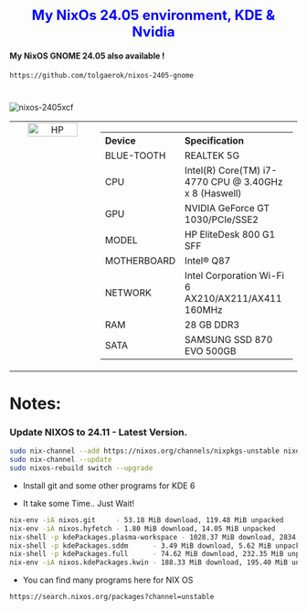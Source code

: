 <div align="center">
  <h1 style="font-size: 24px; color: blue;">My NixOs 24.05 environment, KDE & Nvidia</h1>
</div>

 #### My NixOS GNOME 24.05 also available !
 ```bash
 https://github.com/tolgaerok/nixos-2405-gnome
 ```
#

![nixos-2405xcf](https://github.com/tolgaerok/nixos-kde-2405/assets/110285959/8b116fed-97b8-4c4a-8fff-84eb33ac25bc)

<table style="border-collapse: collapse; width: 100%;">
  <tr>
    <td style="border: none; width: 30%;" valign="top">
      <div align="center">  
          <img src="https://github.com/tolgaerok/nixos/assets/110285959/fa785dec-f839-43f2-9e03-58adb73d12c3" alt="HP" style="width: 80%;">
          <br>          
        </a>
      </div>
    </td>
    <td style="border: none; width: 70%;">
      <table>
        <tr>
          <th align="left">Device</th>
          <th align="left">Specification</th>
        </tr>
        <tr>
          <td>BLUE-TOOTH</td>
          <td>REALTEK 5G</td>
        </tr>
        <tr>
          <td>CPU</td>
          <td>Intel(R) Core(TM) i7-4770 CPU @ 3.40GHz x 8 (Haswell)</td>
        </tr>
        <tr>
          <td>GPU</td>
          <td>NVIDIA GeForce GT 1030/PCIe/SSE2</td>
        </tr>
        <tr>
          <td>MODEL</td>
          <td>HP EliteDesk 800 G1 SFF</td>
        </tr>
        <tr>
          <td>MOTHERBOARD</td>
          <td>Intel® Q87</td>
        </tr>
        <tr>
          <td>NETWORK</td>
          <td>Intel Corporation Wi-Fi 6 AX210/AX211/AX411 160MHz</td>
        </tr>
        <tr>
          <td>RAM</td>
          <td>28 GB DDR3</td>
        </tr>
        <tr>
          <td>SATA</td>
          <td>SAMSUNG SSD 870 EVO 500GB</td>
        </tr>        
      </table>
    </td>

    
  </tr>
</table>

# Notes:


### Update NIXOS to 24.11 - Latest Version.

```bash
sudo nix-channel --add https://nixos.org/channels/nixpkgs-unstable nixos
sudo nix-channel --update
sudo nixos-rebuild switch --upgrade
```

- Install git and some other programs for KDE 6

- It take some Time.. Just Wait!
```bash
nix-env -iA nixos.git     - 53.18 MiB download, 119.48 MiB unpacked
nix-env -iA nixos.hyfetch - 1.80 MiB download, 14.05 MiB unpacked
nix-shell -p kdePackages.plasma-workspace - 1028.37 MiB download, 2834.11 MiB unpacked
nix-shell -p kdePackages.sddm      - 3.49 MiB download, 5.62 MiB unpacked
nix-shell -p kdePackages.full      - 74.62 MiB download, 232.35 MiB unpacked
nix-env -iA nixos.kdePackages.kwin - 188.33 MiB download, 195.40 MiB unpacked
```
- You can find many programs here for NIX OS
```bash
https://search.nixos.org/packages?channel=unstable
```
